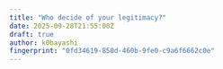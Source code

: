 ```yaml
---
title: "Who decide of your legitimacy?"
date: 2025-09-28T21:55:00Z
draft: true
author: k0bayashi
fingerprint: "0fd34619-850d-460b-9fe0-c9a6f6662c0e"
---
```

